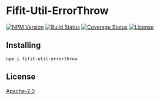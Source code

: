 # Fifit-Util-ErrorThrow
[![NPM Version](https://img.shields.io/npm/v/fifit-util-errorthrow)](https://www.npmjs.com/package/fifit-util-errorthrow)
[![Build Status](https://travis-ci.org/yudhatamaaditiyara/Fifit-Util-ErrorThrow.svg?branch=master)](https://travis-ci.org/yudhatamaaditiyara/Fifit-Util-ErrorThrow)
[![Coverage Status](https://coveralls.io/repos/github/yudhatamaaditiyara/Fifit-Util-ErrorThrow/badge.svg?branch=master)](https://coveralls.io/github/yudhatamaaditiyara/Fifit-Util-ErrorThrow?branch=master)
[![License](https://img.shields.io/npm/l/fifit-util-errorthrow)](https://github.com/yudhatamaaditiyara/Fifit-Util-ErrorThrow/blob/master/LICENSE)

## Installing
```
npm i fifit-util-errorthrow
```

## License
[Apache-2.0](https://github.com/yudhatamaaditiyara/Fifit-Util-ErrorThrow/blob/master/LICENSE)
